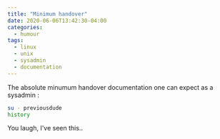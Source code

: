 ```yaml
---
title: "Minimum handover"
date: 2020-06-06T13:42:30-04:00
categories:
  - humour
tags:
  - linux
  - unix
  - sysadmin
  - documentation
---
```

The absolute minumum handover documentation one can expect as a sysadmin :
```bash
su - previousdude
history
```
You laugh, I've seen this..
